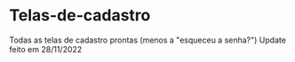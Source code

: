 # Telas-de-cadastro
Todas as telas de cadastro prontas (menos a "esqueceu a senha?")
Update feito em 28/11/2022 
